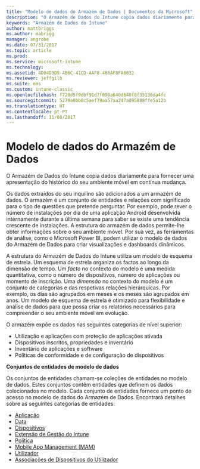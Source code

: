 ```yaml
---
title: "Modelo de dados do Armazém de Dados | Documentos da Microsoft"
description: "O Armazém de Dados do Intune copia dados diariamente para fornecer uma apresentação do histórico do seu ambiente móvel em contínua mudança."
keywords: "Armazém de Dados do Intune"
author: mattbriggs
ms.author: mabrigg
manager: angrobe
ms.date: 07/31/2017
ms.topic: article
ms.prod: 
ms.service: microsoft-intune
ms.technology: 
ms.assetid: 4D04D3D9-4B6C-41CD-AAF8-466AF8FA6032
ms.reviewer: jeffgilb
ms.suite: ems
ms.custom: intune-classic
ms.openlocfilehash: f720d5f9dbf91d7f098a640d640f8f35136da4fc
ms.sourcegitcommit: 5279a0bb8c5aef79aa57aa247ad95888ffe5a12b
ms.translationtype: HT
ms.contentlocale: pt-PT
ms.lasthandoff: 11/08/2017
---
```

# <a name="data-warehouse-data-model"></a>Modelo de dados do Armazém de Dados

O Armazém de Dados do Intune copia dados diariamente para fornecer uma apresentação do histórico do seu ambiente móvel em contínua mudança.

Os dados extraídos do seu inquilino são adicionados a um armazém de dados. O armazém é um conjunto de entidades e relações com significado para o tipo de questões que pretende perguntar. Por exemplo, pode rever o número de instalações por dia de uma aplicação Android desenvolvida internamente durante a última semana para saber se existe uma tendência crescente de instalações. A estrutura do armazém de dados permite-lhe obter informações sobre o seu ambiente móvel. Por sua vez, as ferramentas de análise, como o Microsoft Power BI, podem utilizar o modelo de dados do Armazém de Dados para criar visualizações e dashboards dinâmicos.

A estrutura do Armazém de Dados do Intune utiliza um modelo de esquema de estrela. Um esquema de estrela organiza os factos ao longo da dimensão de tempo. Um *facto* no contexto do modelo é uma medida quantitativa, como o número de dispositivos, número de aplicações ou momento de inscrição. Uma *dimensão* no contexto do modelo é um conjunto de categorias e das respetivas relações hierárquicas. Por exemplo, os dias são agrupados em meses e os meses são agrupados em anos. Um modelo de esquema de estrela é otimizado para flexibilidade e análise de dados para que possa criar os relatórios necessários para compreender o seu ambiente móvel em evolução.

O armazém expõe os dados nas seguintes categorias de nível superior:
  -  Utilização e aplicações com proteção de aplicações ativada
  -  Dispositivos inscritos, propriedades e inventário
  -  Inventário de aplicações e software
  -  Políticas de conformidade e de configuração de dispositivos

**Conjuntos de entidades de modelo de dados**

Os conjuntos de entidades chamam-se coleções de entidades no modelo de dados. Estes conjuntos contêm entidades que definem os dados colecionados no modelo. Cada conjunto de entidades fornece um ponto de acesso no modelo de dados do Armazém de Dados. Encontrará detalhes sobre as seguintes categorias de entidades:

  -  [Aplicação](reports-ref-application.md)
  -  [Data](reports-ref-date.md)
  -  [Dispositivos](reports-ref-devices.md)
  -  [Extensão de Gestão do Intune](reports-ref-intunemanagementextension.md)
  -  [Política](reports-ref-policy.md)
  -  [Mobile App Management (MAM)](reports-ref-mobile-app-management.md)
  -  [Utilizador](reports-ref-user.md)
  -  [Associações de Dispositivos do Utilizador](reports-ref-user-device.md)